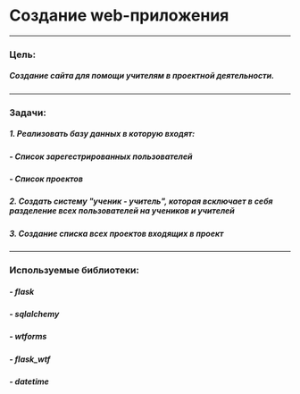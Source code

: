 # **Создание web-приложения**
____________
### Цель:
##### Создание сайта для помощи учителям в проектной деятельности.
_________
### Задачи:
##### 1. Реализовать базу данных в которую входят:
#####    - Список зарегестрированных пользователей
#####    - Список проектов
##### 2. Создать систему "ученик - учитель", которая всключает в себя разделение всех пользователей на учеников и учителей
##### 3. Создание списка всех проектов входящих в проект
_____________
### Используемые библиотеки:
##### - flask
##### - sqlalchemy
##### - wtforms
##### - flask_wtf
##### - datetime
